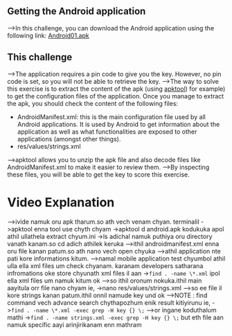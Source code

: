 ## Getting the Android application
-->In this challenge, you can download the Android application using the following link: [Android01.apk](https://pentesterlab.com/exercises/android_01/attachments/0)

## This challenge
-->The application requires a pin code to give you the key. However, no pin code is set, so you will not be able to retrieve the key.
-->The way to solve this exercise is to extract the content of the apk (using [apktool](https://ibotpeaches.github.io/Apktool/)) for example) to get the configuration files of the application. Once you manage to extract the apk, you should check the content of the following files:

-   AndroidManifest.xml: this is the main configuration file used by all Android applications. It is used by Android to get information about the application as well as what functionalities are exposed to other applications (amongst other things).
-   res/values/strings.xml

-->apktool allows you to unzip the apk file and also decode files like AndroidManifest.xml to make it easier to review them.
-->By inspecting these files, you will be able to get the key to score this exercise.

# Video Explanation
-->ivide namuk oru apk tharum.so ath vech venam chyan. terminalil ->apktool enna tool use chyth chyam
->apktool d android.apk  kodukuka apol athil ullathela extract chyum.ini ->ls adichal namuk puthiya oru directory vanath kanam.so cd adich athilek keruka
-->ithil androidmanifest.xml enna oru file kanan patum.so ath nano vech open chyuka
-->athil application nte pati kore informations kitum.
-->namal mobile application test chyumbol athil ulla ella xml files um check chyanam. karanam developers satharana infromations oke store chyunath xml files il aan 
->`find . -name \*.xml`   ipol ella xml files um namuk kitum ok
-->so ithil oronum nokuka.ithil main aayitula orr file nano chyam ie, ->nano res/values/strings.xml
-->so ee file il kore strings kanan patum.ithil onnil namude key und ok
-->NOTE : find command vech advance search chythapozhum enik result kitiyirunu ie, 
->`find . -name \*.xml -exec grep -H key {} \;`
-->or ingane koduthalum mathi ->`find . -name strings.xml -exec grep -H key {} \;`   but eth file aan namuk specific aayi arinjirikanam enn mathram
